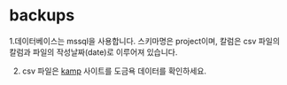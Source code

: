# backups
1.데이터베이스는 mssql을 사용합니다.
스키마명은 project이며, 칼럼은 csv 파일의 칼럼과 파일의 작성날짜(date)로 이루어져 있습니다.

2. csv 파일은 [kamp](https://www.kamp-ai.kr/intro) 사이트를 도금욕 데이터를 확인하세요.
